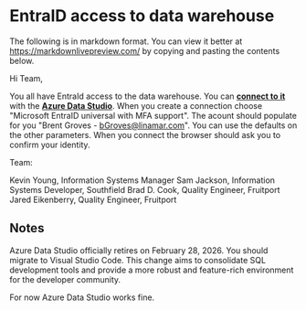 # EntraID access to data warehouse

The following is in markdown format. You can view it better at <https://markdownlivepreview.com/> by copying and pasting the contents below.

Hi Team,

You all have EntraId access to the data warehouse. You can **[connect to it](https://learn.microsoft.com/en-us/azure-data-studio/quickstart-sql-database)** with the **[Azure Data Studio](https://learn.microsoft.com/en-us/azure-data-studio/quickstart-sql-database)**. When you create a connection choose "Microsoft EntraID universal with MFA support". The acount should populate for you "Brent Groves - <bGroves@linamar.com>". You can use the defaults on the other parameters. When you connect the browser should ask you to confirm your identity.

Team:

Kevin Young, Information Systems Manager
Sam Jackson, Information Systems Developer, Southfield
Brad D. Cook, Quality Engineer, Fruitport
Jared Eikenberry, Quality Engineer, Fruitport

## Notes

Azure Data Studio officially retires on February 28, 2026. You should migrate to Visual Studio Code. This change aims to consolidate SQL development tools and provide a more robust and feature-rich environment for the developer community.

For now Azure Data Studio works fine.
